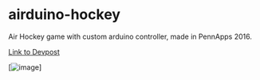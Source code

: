 # airduino-hockey
Air Hockey game with custom arduino controller, made in PennApps 2016.

[Link to Devpost](http://devpost.com/software/airduino-hockey)


[![image](http://challengepost-s3-challengepost.netdna-ssl.com/photos/production/software_photos/000/336/121/datas/gallery.jpg)]
